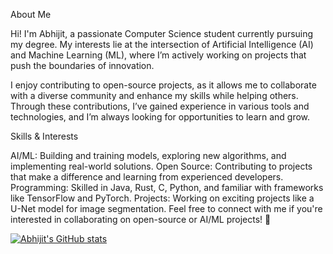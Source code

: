 About Me

Hi! I'm Abhijit, a passionate Computer Science student currently pursuing my degree. My interests lie at the intersection of Artificial Intelligence (AI) and Machine Learning (ML), where I’m actively working on projects that push the boundaries of innovation.

I enjoy contributing to open-source projects, as it allows me to collaborate with a diverse community and enhance my skills while helping others. Through these contributions, I’ve gained experience in various tools and technologies, and I’m always looking for opportunities to learn and grow.

Skills & Interests

AI/ML: Building and training models, exploring new algorithms, and implementing real-world solutions.
Open Source: Contributing to projects that make a difference and learning from experienced developers.
Programming: Skilled in Java, Rust, C, Python, and familiar with frameworks like TensorFlow and PyTorch.
Projects: Working on exciting projects like a U-Net model for image segmentation.
Feel free to connect with me if you're interested in collaborating on open-source or AI/ML projects! 🚀


[![Abhijit's GitHub stats](https://github-readme-stats.vercel.app/api?username=anuraghazra)](https://github.com/anuraghazra/github-readme-stats)
